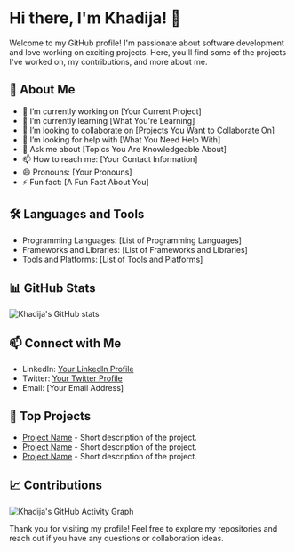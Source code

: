 # Hi there, I'm Khadija! 👋

Welcome to my GitHub profile! I'm passionate about software development and love working on exciting projects. Here, you'll find some of the projects I've worked on, my contributions, and more about me.

## 🚀 About Me

- 🔭 I’m currently working on [Your Current Project]
- 🌱 I’m currently learning [What You're Learning]
- 👯 I’m looking to collaborate on [Projects You Want to Collaborate On]
- 🤔 I’m looking for help with [What You Need Help With]
- 💬 Ask me about [Topics You Are Knowledgeable About]
- 📫 How to reach me: [Your Contact Information]
- 😄 Pronouns: [Your Pronouns]
- ⚡ Fun fact: [A Fun Fact About You]

## 🛠️ Languages and Tools

- Programming Languages: [List of Programming Languages]
- Frameworks and Libraries: [List of Frameworks and Libraries]
- Tools and Platforms: [List of Tools and Platforms]

## 📊 GitHub Stats

![Khadija's GitHub stats](https://github-readme-stats.vercel.app/api?username=Khadija2504&show_icons=true&theme=radical)

## 📫 Connect with Me

- LinkedIn: [Your LinkedIn Profile](https://www.linkedin.com/in/your-profile)
- Twitter: [Your Twitter Profile](https://twitter.com/your-profile)
- Email: [Your Email Address]

## 📂 Top Projects

- [Project Name](https://github.com/your-username/project-name) - Short description of the project.
- [Project Name](https://github.com/your-username/project-name) - Short description of the project.
- [Project Name](https://github.com/your-username/project-name) - Short description of the project.

## 📈 Contributions

![Khadija's GitHub Activity Graph](https://activity-graph.herokuapp.com/graph?username=Khadija2504&theme=react-dark)

Thank you for visiting my profile! Feel free to explore my repositories and reach out if you have any questions or collaboration ideas.
